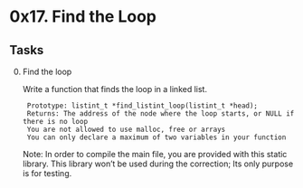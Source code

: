 # 0x17. Find the Loop

## Tasks
0. Find the loop


    Write a function that finds the loop in a linked list.

        Prototype: listint_t *find_listint_loop(listint_t *head);
        Returns: The address of the node where the loop starts, or NULL if there is no loop
        You are not allowed to use malloc, free or arrays
        You can only declare a maximum of two variables in your function

    Note: In order to compile the main file, you are provided with this static library. This library won’t be used during the correction; Its only purpose is for testing.
